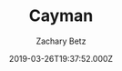---
title: Cayman
github: https://github.com/zwbetz-gh/cayman-hugo-theme
demo: https://cayman-hugo-theme.netlify.com/
author: Zachary Betz
ssg:
  - Hugo
cms:
  - Markdown
date: 2019-03-26T19:37:52.000Z
description: >-
  Cayman is a clean, responsive theme for Hugo, ported from the original Jekyll
  Cayman Theme.
draft: true
publish_date: '2019-03-26T19:37:52Z'
update_date: '2021-05-25T18:51:12Z'
github_star: 38
github_fork: 27
---